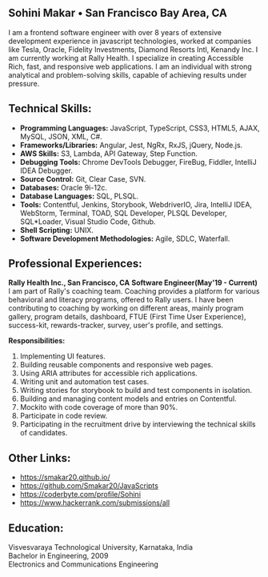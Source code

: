 ## Sohini Makar • San Francisco Bay Area, CA
I am a frontend software engineer with over 8 years of extensive development experience in javascript technologies, worked at companies like Tesla, Oracle, Fidelity Investments, Diamond Resorts Intl, Kenandy Inc. I am currently working at Rally Health. I specialize in creating Accessible Rich, fast, and responsive web applications. I am an individual with strong analytical and problem-solving skills, capable of achieving results under pressure.

## Technical Skills:
- **Programming Languages:** JavaScript, TypeScript, CSS3, HTML5, AJAX, MySQL, JSON, XML, C#.
- **Frameworks/Libraries:** Angular, Jest, NgRx, RxJS, jQuery, Node.js.
- **AWS Skills:** S3, Lambda, API Gateway, Step Function.
- **Debugging Tools:** Chrome DevTools Debugger, FireBug, Fiddler, IntelliJ IDEA Debugger.
- **Source Control:** Git, Clear Case, SVN.
- **Databases:** Oracle 9i-12c.
- **Database Languages:** SQL, PLSQL.
- **Tools:** Contentful, Jenkins, Storybook, WebdriverIO, Jira, IntelliJ IDEA, WebStorm, Terminal, TOAD, SQL Developer, PLSQL Developer, SQL*Loader, Visual Studio Code, Github.
- **Shell Scripting:** UNIX.
- **Software Development Methodologies:** Agile, SDLC, Waterfall.

## Professional Experiences:
**Rally Health Inc., San Francisco, CA**
**Software Engineer(May'19 - Current)**
I am part of Rally's coaching team. Coaching provides a platform for various behavioral and literacy programs, offered to Rally users. I have been contributing to coaching by working on different areas, mainly program gallery, program details, dashboard, FTUE (First Time User Experience), success-kit, rewards-tracker, survey, user's profile, and settings.

**Responsibilities:**
1. Implementing UI features.
2. Building reusable components and responsive web pages.
3. Using ARIA attributes for accessible rich applications.
4. Writing unit and automation test cases.
5. Writing stories for storybook to build and test components in isolation.
6. Building and managing content models and entries on Contentful.
7. Mockito with code coverage of more than 90%.
8. Participate in code review.
9. Participating in the recruitment drive by interviewing the technical skills of candidates.


## Other Links:
- https://smakar20.github.io/
- https://github.com/Smakar20/JavaScripts
- https://coderbyte.com/profile/Sohini
- https://www.hackerrank.com/submissions/all

## Education:
Visvesvaraya Technological University, Karnataka, India<br />
Bachelor in Engineering, 2009<br />
Electronics and Communications Engineering<br />

